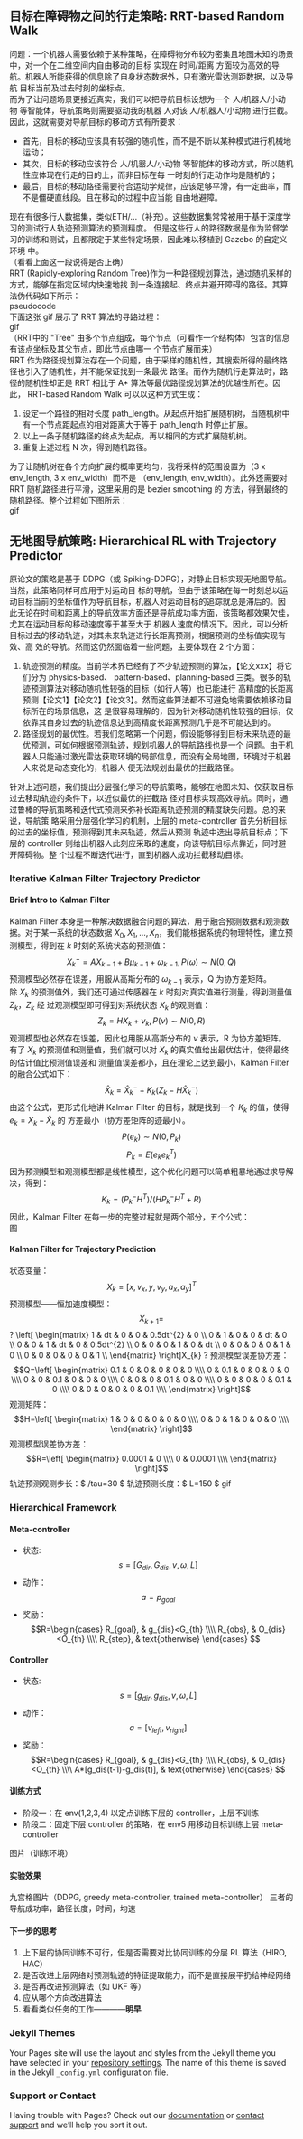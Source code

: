 ## 目标在障碍物之间的行走策略: RRT-based Random Walk
问题：一个机器人需要依赖于某种策略，在障碍物分布较为密集且地图未知的场景中，对一个在二维空间内自由移动的目标
实现在 时间/距离 方面较为高效的导航。机器人所能获得的信息除了自身状态数据外，只有激光雷达测距数据，以及导航
目标当前及过去时刻的坐标点。  
而为了让问题场景更接近真实，我们可以把导航目标设想为一个 人/机器人/小动物 等智能体，导航策略则需要驱动我的机器
人对该 人/机器人/小动物 进行拦截。因此，这就需要对导航目标的移动方式有所要求：  
- 首先，目标的移动应该具有较强的随机性，而不是不断以某种模式进行机械地运动；
- 其次，目标的移动应该符合 人/机器人/小动物 等智能体的移动方式，所以随机性应体现在行走的目的上，而非目标在每
  一时刻的行走动作均是随机的；
- 最后，目标的移动路径需要符合运动学规律，应该足够平滑，有一定曲率，而不是僵硬直线段。且在移动的过程中应当能
  自由地避障。  

现在有很多行人数据集，类似ETH/...（补充）。这些数据集常常被用于基于深度学习的测试行人轨迹预测算法的预测精度。
但是这些行人的路径数据是作为监督学习的训练和测试，且都限定于某些特定场景，因此难以移植到 Gazebo 的自定义环境
中。  
（看看上面这一段说得是否正确）  
RRT (Rapidly-exploring Random Tree)作为一种路径规划算法，通过随机采样的方式，能够在指定区域内快速地找
到一条连接起、终点并避开障碍的路径。其算法伪代码如下所示：  
pseudocode  
下面这张 gif 展示了 RRT 算法的寻路过程：  
gif  
（RRT中的 "Tree" 由多个节点组成，每个节点（可看作一个结构体）包含的信息有该点坐标及其父节点，即此节点由哪一
个节点扩展而来）  
RRT 作为路径规划算法存在一个问题，由于采样的随机性，其搜索所得的最终路径也引入了随机性，并不能保证找到一条最优
路径。而作为随机行走算法时，路径的随机性却正是 RRT 相比于 A* 算法等最优路径规划算法的优越性所在。因此，
RRT-based Random Walk 可以以这种方式生成：
1. 设定一个路径的相对长度 path_length。从起点开始扩展随机树，当随机树中有一个节点距起点的相对距离大于等于
path_length 时停止扩展。
2. 以上一条子随机路径的终点为起点，再以相同的方式扩展随机树。
3. 重复上述过程 N 次，得到随机路径。

为了让随机树在各个方向扩展的概率更均匀，我将采样的范围设置为（3 x env_length, 3 x env_width）而不是
（env_length, env_width）。此外还需要对 RRT 随机路径进行平滑，这里采用的是 bezier smoothing 的
方法，得到最终的随机路径。整个过程如下图所示：  
gif  
## 无地图导航策略: Hierarchical RL with Trajectory Predictor
原论文的策略是基于 DDPG（或 Spiking-DDPG），对静止目标实现无地图导航。当然，此策略同样可应用于对运动目
标的导航，但由于该策略在每一时刻总以运动目标当前的坐标值作为导航目标，机器人对运动目标的追踪就总是滞后的。因
此无论在时间和距离上的导航效率方面还是导航成功率方面，该策略都效果欠佳，尤其在运动目标的移动速度等于甚至大于
机器人速度的情况下。因此，可以分析目标过去的移动轨迹，对其未来轨迹进行长距离预测，根据预测的坐标值实现有效、高
效的导航。然而这仍然面临着一些问题，主要体现在 2 个方面：
1. 轨迹预测的精度。当前学术界已经有了不少轨迹预测的算法，【论文xxx】将它们分为 physics-based、
   pattern-based、planning-based 三类。很多的轨迹预测算法对移动随机性较强的目标（如行人等）也已能进行
   高精度的长距离预测【论文1】【论文2】【论文3】。然而这些算法都不可避免地需要依赖移动目标所在的场景信息，这
   是很容易理解的，因为针对移动随机性较强的目标，仅依靠其自身过去的轨迹信息达到高精度长距离预测几乎是不可能达到的。
2. 路径规划的最优性。若我们忽略第一个问题，假设能够得到目标未来轨迹的最优预测，可如何根据预测轨迹，规划机器人的导航路线也是一个
   问题。由于机器人只能通过激光雷达获取环境的局部信息，而没有全局地图，环境对于机器人来说是动态变化的，机器人
   便无法规划出最优的拦截路径。  

针对上述问题，我们提出分层强化学习的导航策略，能够在地图未知、仅获取目标过去移动轨迹的条件下，以近似最优的拦截路
径对目标实现高效导航。同时，通过鲁棒的导航策略和迭代式预测来弥补长距离轨迹预测的精度缺失问题。总的来说，导航策
略采用分层强化学习的机制，上层的 meta-controller 首先分析目标的过去的坐标值，预测得到其未来轨迹，然后从预测
轨迹中选出导航目标点；下层的 controller 则给出机器人此刻应采取的速度，向该导航目标点靠近，同时避开障碍物。整
个过程不断迭代进行，直到机器人成功拦截移动目标。
### Iterative Kalman Filter Trajectory Predictor
#### Brief Intro to Kalman Filter
Kalman Filter 本身是一种解决数据融合问题的算法，用于融合预测数据和观测数据。对于某一系统的状态数据
$X_{0},X_{1},...,X_{n}$，我们能根据系统的物理特性，建立预测模型，得到在 $k$ 时刻的系统状态的预测值：
$$X_{k}^{-}=AX_{k-1}+B\mu_{k-1}+\omega_{k-1},  P(\omega)\sim N(0, Q) $$
预测模型必然存在误差，用服从高斯分布的 $\omega_{k-1}$ 表示，Q 为协方差矩阵。  
除 $X_{k}$ 的预测值外，我们还可通过传感器在 $k$ 时刻对真实值进行测量，得到测量值 $Z_{k}$，$Z_{k}$ 经
过观测模型即可得到对系统状态 $X_{k}$ 的观测值：
$$Z_{k}=HX_{k}+\nu_{k},  P(\nu)\sim N(0, R)$$
观测模型也必然存在误差，因此也用服从高斯分布的 $\nu$ 表示，R 为协方差矩阵。  
有了 $X_{k}$ 的预测值和测量值，我们就可以对 $X_{k}$ 的真实值给出最优估计，使得最终的估计值比预测值误差和
测量值误差都小，且在理论上达到最小，Kalman Filter 的融合公式如下：  
$$\hat X_{k}=\hat X_{k}^{-}+K_{k}(Z_{k}-H\hat X_{k}^{-})$$
由这个公式，更形式化地讲 Kalman Filter 的目标，就是找到一个 $K_{k}$ 的值，使得 $e_{k}=X_{k}-\hat X_{k}$ 的
方差最小（协方差矩阵的迹最小）。
$$P(e_{k})\sim N(0, P_{k})$$
$$P_{k}=E(e_{k}e_{k}^{T})$$
因为预测模型和观测模型都是线性模型，这个优化问题可以简单粗暴地通过求导解决，得到：
$$K_{k}=(P_{k}^{-}H^{T})/(HP_{k}^{-}H^{T}+R)$$
因此，Kalman Filter 在每一步的完整过程就是两个部分，五个公式：  
图  
#### Kalman Filter for Trajectory Prediction  
状态变量：
$$X_{k}=[x, v_{x}, y, v_{y}, a_{x}, a_{y}]^{T}$$
预测模型——恒加速度模型：
$$X_{k+1}=$$
?
\left[
\begin{matrix}
 1 & dt & 0 & 0 & 0.5dt^{2} & 0 \\\\
 0 & 1 & 0 & 0 & dt & 0 \\\\
 0 & 0 & 1 & dt & 0 & 0.5dt^{2} \\\\
 0 & 0 & 0 & 1 & 0 & dt \\\\
 0 & 0 & 0 & 0 & 1 & 0 \\\\
 0 & 0 & 0 & 0 & 0 & 1 \\\\
\end{matrix}
\right]X_{k}
?
预测模型误差协方差：
$$Q=\left[
\begin{matrix}
 0.1 & 0 & 0 & 0 & 0 & 0 \\\\
 0 & 0.1 & 0 & 0 & 0 & 0 \\\\
 0 & 0 & 0.1 & 0 & 0 & 0 \\\\
 0 & 0 & 0 & 0.1 & 0 & 0 \\\\
 0 & 0 & 0 & 0 & 0.1 & 0 \\\\
 0 & 0 & 0 & 0 & 0 & 0.1 \\\\
\end{matrix}
\right]$$
观测矩阵：
$$H=\left[
\begin{matrix}
 1 & 0 & 0 & 0 & 0 & 0 \\\\
 0 & 0 & 1 & 0 & 0 & 0 \\\\
\end{matrix}
\right]$$
观测模型误差协方差：
$$R=\left[
\begin{matrix}
 0.0001 & 0 \\\\
 0 & 0.0001 \\\\
\end{matrix}
\right]$$
轨迹预测观测步长：$ /tau=30 $
轨迹预测长度：$ L=150 $
gif    
### Hierarchical Framework
#### Meta-controller
- 状态:
$$s=[G_{dir}, G_{dis}, v, \omega, L]$$
- 动作：
$$a=p_{goal}$$
- 奖励：
$$R=\begin{cases}
  R_{goal}, & g_{dis}<G_{th} \\\\
  R_{obs}, & O_{dis}<O_{th} \\\\
  R_{step}, & text{otherwise}
\end{cases}
$$

#### Controller
- 状态:
$$s=[g_{dir}, g_{dis}, v, \omega, L]$$
- 动作：
$$a=[v_{left}, v_{right}]$$
- 奖励：
$$R=\begin{cases}
  R_{goal}, & g_{dis}<G_{th} \\\\
  R_{obs}, & O_{dis}<O_{th} \\\\
  A*[g_dis(t-1)-g_dis(t)], & text{otherwise}
\end{cases}
$$
  
#### 训练方式
- 阶段一：在 env(1,2,3,4) 以定点训练下层的 controller，上层不训练
- 阶段二：固定下层 controller 的策略，在 env5 用移动目标训练上层 meta-controller

图片（训练环境）  
#### 实验效果
九宫格图片（DDPG, greedy meta-controller, trained meta-controller）
三者的导航成功率，路径长度，时间，均速
#### 下一步的思考
1. 上下层的协同训练不可行，但是否需要对比协同训练的分层 RL 算法（HIRO, HAC）
2. 是否改进上层网络对预测轨迹的特征提取能力，而不是直接展平扔给神经网络
3. 是否再改进预测算法（如 UKF 等）
4. 应从哪个方向改进算法
5. 看看类似任务的工作————**明早**

### Jekyll Themes

Your Pages site will use the layout and styles from the Jekyll theme you have selected in your [repository settings](https://github.com/Toyoid/toyoid.github.io/settings/pages). The name of this theme is saved in the Jekyll `_config.yml` configuration file.

### Support or Contact

Having trouble with Pages? Check out our [documentation](https://docs.github.com/categories/github-pages-basics/) or [contact support](https://support.github.com/contact) and we’ll help you sort it out.
